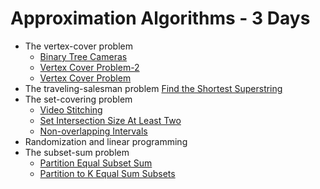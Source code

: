 # Approximation Algorithms **- 3 Days**
  - The vertex-cover problem
    - [Binary Tree Cameras](https://leetcode.com/problems/binary-tree-cameras/)
    - [Vertex Cover Problem-2](https://www.geeksforgeeks.org/vertex-cover-problem-set-2-dynamic-programming-solution-tree/)
    - [Vertex Cover Problem](https://www.geeksforgeeks.org/vertex-cover-problem-set-1-introduction-approximate-algorithm-2/)
  - The traveling-salesman problem [Find the Shortest Superstring](https://leetcode.com/problems/find-the-shortest-superstring/)
  - The set-covering problem
    - [Video Stitching](https://leetcode.com/problems/video-stitching/)
    - [Set Intersection Size At Least Two](https://leetcode.com/problems/set-intersection-size-at-least-two/)
    - [Non-overlapping Intervals](https://leetcode.com/problems/non-overlapping-intervals/)
  - Randomization and linear programming
  - The subset-sum problem
    - [Partition Equal Subset Sum](https://leetcode.com/problems/partition-equal-subset-sum/)
    - [Partition to K Equal Sum Subsets](https://leetcode.com/problems/partition-to-k-equal-sum-subsets/)
